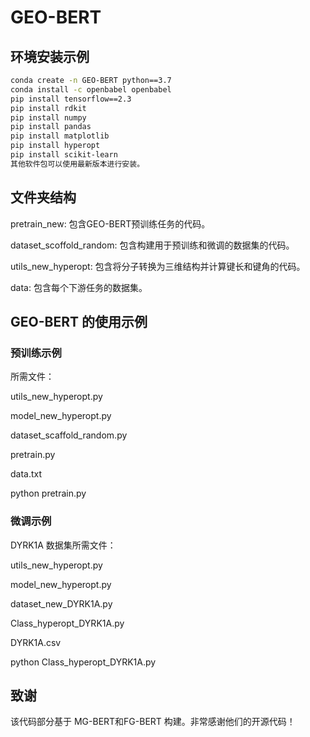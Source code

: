 # GEO-BERT

## 环境安装示例

```bash
conda create -n GEO-BERT python==3.7
conda install -c openbabel openbabel
pip install tensorflow==2.3
pip install rdkit
pip install numpy
pip install pandas
pip install matplotlib
pip install hyperopt
pip install scikit-learn
其他软件包可以使用最新版本进行安装。
```

## 文件夹结构

pretrain_new: 包含GEO-BERT预训练任务的代码。

dataset_scoffold_random: 包含构建用于预训练和微调的数据集的代码。

utils_new_hyperopt: 包含将分子转换为三维结构并计算键长和键角的代码。

data: 包含每个下游任务的数据集。

## GEO-BERT 的使用示例

### 预训练示例

所需文件：

utils_new_hyperopt.py

model_new_hyperopt.py

dataset_scaffold_random.py

pretrain.py

data.txt

python pretrain.py

### 微调示例

DYRK1A 数据集所需文件：

utils_new_hyperopt.py

model_new_hyperopt.py

dataset_new_DYRK1A.py

Class_hyperopt_DYRK1A.py

DYRK1A.csv

python Class_hyperopt_DYRK1A.py

## 致谢
该代码部分基于 MG-BERT和FG-BERT 构建。非常感谢他们的开源代码！

